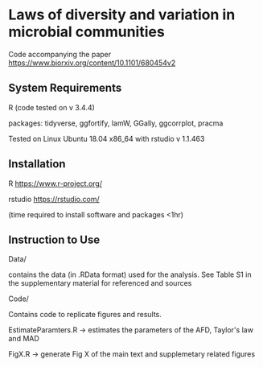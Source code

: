 # Laws of diversity and variation in microbial communities

Code accompanying the paper https://www.biorxiv.org/content/10.1101/680454v2

## System Requirements

R (code tested on v 3.4.4)

packages: tidyverse, ggfortify, lamW, GGally, ggcorrplot, pracma

Tested on Linux Ubuntu 18.04 x86_64 with rstudio v 1.1.463 

## Installation

R https://www.r-project.org/

rstudio https://rstudio.com/

(time required to install software and packages <1hr)

## Instruction to Use

Data/

contains the data (in .RData format) used for the analysis. See Table S1 in the supplementary material for referenced and sources


Code/

Contains code to replicate figures and results. 

EstimateParamters.R -> estimates the parameters of the AFD, Taylor's law and MAD

FigX.R -> generate Fig X of the main text and supplemetary related figures
